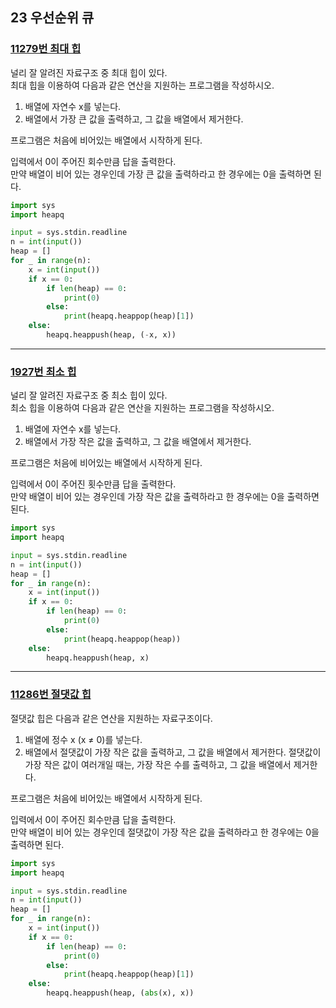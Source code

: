 ## 23 우선순위 큐

### [11279번 최대 힙](https://www.acmicpc.net/problem/11279)

널리 잘 알려진 자료구조 중 최대 힙이 있다.  
최대 힙을 이용하여 다음과 같은 연산을 지원하는 프로그램을 작성하시오.

1. 배열에 자연수 x를 넣는다.
2. 배열에서 가장 큰 값을 출력하고, 그 값을 배열에서 제거한다.

프로그램은 처음에 비어있는 배열에서 시작하게 된다.

입력에서 0이 주어진 회수만큼 답을 출력한다.  
만약 배열이 비어 있는 경우인데 가장 큰 값을 출력하라고 한 경우에는 0을 출력하면 된다.

```python
import sys
import heapq

input = sys.stdin.readline
n = int(input())
heap = []
for _ in range(n):
    x = int(input())
    if x == 0:
        if len(heap) == 0:
            print(0)
        else:
            print(heapq.heappop(heap)[1])
    else:
        heapq.heappush(heap, (-x, x))
```

---

### [1927번 최소 힙](https://www.acmicpc.net/problem/1927)

널리 잘 알려진 자료구조 중 최소 힙이 있다.  
최소 힙을 이용하여 다음과 같은 연산을 지원하는 프로그램을 작성하시오.

1. 배열에 자연수 x를 넣는다.
2. 배열에서 가장 작은 값을 출력하고, 그 값을 배열에서 제거한다.

프로그램은 처음에 비어있는 배열에서 시작하게 된다.

입력에서 0이 주어진 횟수만큼 답을 출력한다.  
만약 배열이 비어 있는 경우인데 가장 작은 값을 출력하라고 한 경우에는 0을 출력하면 된다.

```python
import sys
import heapq

input = sys.stdin.readline
n = int(input())
heap = []
for _ in range(n):
    x = int(input())
    if x == 0:
        if len(heap) == 0:
            print(0)
        else:
            print(heapq.heappop(heap))
    else:
        heapq.heappush(heap, x)
```

---

### [11286번 절댓값 힙](https://www.acmicpc.net/problem/11286)

절댓값 힙은 다음과 같은 연산을 지원하는 자료구조이다.

1. 배열에 정수 x (x ≠ 0)를 넣는다.
2. 배열에서 절댓값이 가장 작은 값을 출력하고, 그 값을 배열에서 제거한다. 절댓값이 가장 작은 값이 여러개일 때는, 가장 작은 수를 출력하고, 그 값을 배열에서 제거한다.

프로그램은 처음에 비어있는 배열에서 시작하게 된다.

입력에서 0이 주어진 회수만큼 답을 출력한다.  
만약 배열이 비어 있는 경우인데 절댓값이 가장 작은 값을 출력하라고 한 경우에는 0을 출력하면 된다.

```python
import sys
import heapq

input = sys.stdin.readline
n = int(input())
heap = []
for _ in range(n):
    x = int(input())
    if x == 0:
        if len(heap) == 0:
            print(0)
        else:
            print(heapq.heappop(heap)[1])
    else:
        heapq.heappush(heap, (abs(x), x))
```
